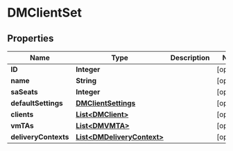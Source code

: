 

# DMClientSet



## Properties

| Name | Type | Description | Notes |
|------------ | ------------- | ------------- | -------------|
|**ID** | **Integer** |  |  [optional] |
|**name** | **String** |  |  [optional] |
|**saSeats** | **Integer** |  |  [optional] |
|**defaultSettings** | [**DMClientSettings**](DMClientSettings.md) |  |  [optional] |
|**clients** | [**List&lt;DMClient&gt;**](DMClient.md) |  |  [optional] |
|**vmTAs** | [**List&lt;DMVMTA&gt;**](DMVMTA.md) |  |  [optional] |
|**deliveryContexts** | [**List&lt;DMDeliveryContext&gt;**](DMDeliveryContext.md) |  |  [optional] |



